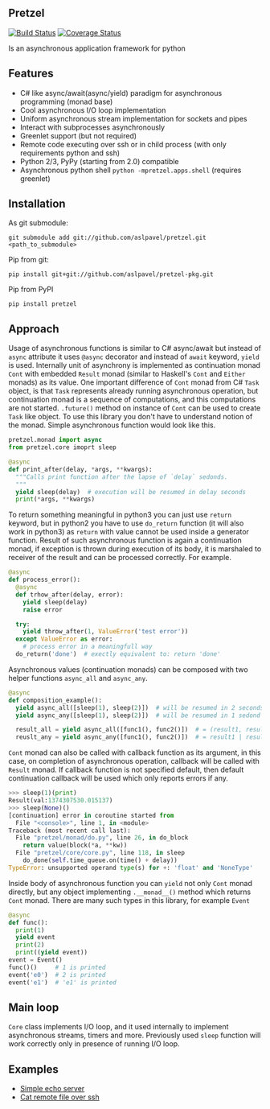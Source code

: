 Pretzel
-------
[![Build Status][build_badge]][build_url]
[![Coverage Status][coverage_badge]][coverage_url]

Is an asynchronous application framework for python

Features
--------
* C# like async/await(async/yield) paradigm for asynchronous programming (monad base)
* Cool asynchronous I/O loop implementation
* Uniform asynchronous stream implementation for sockets and pipes
* Interact with subprocesses asynchronously
* Greenlet support (but not required)
* Remote code executing over ssh or in child process (with only requirements python and ssh)
* Python 2/3, PyPy (starting from 2.0) compatible
* Asynchronous python shell `python -mpretzel.apps.shell` (requires greenlet)

Installation
------------
As git submodule:
```
git submodule add git://github.com/aslpavel/pretzel.git <path_to_submodule>
```
Pip from git:
```
pip install git+git://github.com/aslpavel/pretzel-pkg.git
```
Pip from PyPI
```
pip install pretzel
```

Approach
--------
Usage of asynchronous functions is similar to C# async/await but instead of
`async` attribute it uses `@async` decorator and instead of `await` keyword,
`yield` is used. Internally unit of asynchrony is implemented as continuation
monad `Cont` with embedded `Result` monad (similar to Haskell's `Cont` and
`Either` monads) as its value. One important difference of `Cont` monad from C#
`Task` object, is that `Task` represents already running asynchronous operation,
but continuation monad is a sequence of computations, and this computations are
not started. `.future()` method on instance of `Cont` can be used to create
`Task` like object. To use this library you don't have to understand notion of
the monad. Simple asynchronous function would look like this.

```python from
pretzel.monad import async
from pretzel.core imoprt sleep

@async
def print_after(delay, *args, **kwargs):
  """Calls print function after the lapse of `delay` sedonds.
  """
  yield sleep(delay)  # execution will be resumed in delay seconds
  print(*args, **kwargs)
```

To return something meaningful in python3 you can just use `return` keyword,
but in python2 you have to use `do_return` function (it will also work in
python3) as `return` with value cannot be used inside a generator function.
Result of such asynchronous function is again a continuation monad, if exception
is thrown during execution of its body, it is marshaled to receiver of the
result and can be processed correctly. For example.

```python
@async
def process_error():
  @async
  def trhow_after(delay, error):
    yield sleep(delay)
    raise error

  try:
    yield throw_after(1, ValueError('test error'))
  except ValueError as error:
    # process error in a meaningfull way
  do_return('done')  # exectly equivalent to: return 'done'
```

Asynchronous values (continuation monads) can be composed with two helper
functions `async_all` and `async_any`.

```python
@async
def composition_example():
  yield async_all([sleep(1), sleep(2)])  # will be resumed in 2 seconds
  yield async_any([sleep(1), sleep(2)])  # will be resumed in 1 sedond

  result_all = yield async_all([func1(), func2()])  # = (result1, result2)
  reuslt_any = yield async_any([func1(), func2()])  # = result1 | result2
```

`Cont` monad can also be called with callback function as its argument, in this
case, on completion of asynchronous operation, callback will be called with
`Result` monad. If callback function is not specified default, then default
continuation callback will be used which only reports errors if any.

```python
>>> sleep(1)(print)
Result(val:1374307530.015137)
>>> sleep(None)()
[continuation] error in coroutine started from
  File "<console>", line 1, in <module>
Traceback (most recent call last):
  File "pretzel/monad/do.py", line 26, in do_block
    return value(block(*a, **kw))
  File "pretzel/core/core.py", line 118, in sleep
    do_done(self.time_queue.on(time() + delay))
TypeError: unsupported operand type(s) for +: 'float' and 'NoneType'
```

Inside body of asynchronous function you can `yield` not only `Cont` monad
directly, but any object implementing `.__monad__()` method which returns `Cont`
monad. There are many such types in this library, for example `Event`

```python
@async
def func():
  print(1)
  yield event
  print(2)
  print((yield event))
event = Event()
func()()     # 1 is printed
event('e0')  # 2 is printed
event('e1')  # 'e1' is printed
```

Main loop
---------
`Core` class implements I/O loop, and it used internally to implement
asynchronous streams, timers and more. Previously used `sleep` function will
work correctly only in presence of running I/O loop.


Examples
--------
* [Simple echo server](https://gist.github.com/aslpavel/5635559)
* [Cat remote file over ssh](https://gist.github.com/aslpavel/5635610)

[build_badge]: https://api.travis-ci.org/aslpavel/pretzel.png "build status"
[build_url]: https://travis-ci.org/aslpavel/pretzel
[coverage_badge]: https://coveralls.io/repos/aslpavel/pretzel/badge.png?branch=master "coverage status"
[coverage_url]: https://coveralls.io/r/aslpavel/pretzel?branch=master
